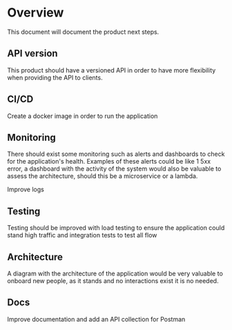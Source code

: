 # Overview

This document will document the product next steps.

## API version

This product should have a versioned API in order to have more flexibility when providing the API to clients.

## CI/CD

Create a docker image in order to run the application

## Monitoring

There should exist some monitoring such as alerts and dashboards to check for the application's health. Examples of these alerts could be like 1 5xx error, a dashboard with the activity of the system would also be valuable to assess the architecture, should this be a microservice or a lambda.

Improve logs

## Testing

Testing should be improved with load testing to ensure the application could stand high traffic and integration tests to test all flow

## Architecture

A diagram with the architecture of the application would be very valuable to onboard new people, as it stands and no interactions exist it is no needed.

## Docs

Improve documentation and add an API collection for Postman
